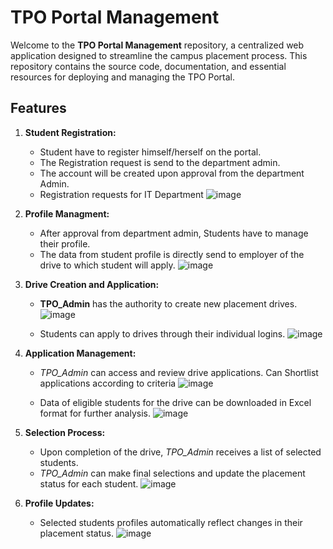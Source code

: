 # TPO Portal Management

Welcome to the **TPO Portal Management** repository, a centralized web application designed to streamline the campus placement process. This repository contains the source code, documentation, and essential resources for deploying and managing the TPO Portal.

## Features

1. **Student Registration:**
   - Student have to register himself/herself on the portal.
   - The Registration request is send to the department admin.
   - The account will be created upon approval from the department Admin.
   - Registration requests for IT Department
     ![image](https://github.com/dshinde96/TPO-Portal/assets/109900406/0132bf3a-c3e9-44b5-a48f-84355f83789c)
   
2. **Profile Managment:**
   - After approval from department admin, Students have to manage their profile.
   - The data from student profile is directly send to employer of the drive to which student will apply.
   ![image](https://github.com/dshinde96/TPO-Portal/assets/109900406/165fba5e-da3d-4d74-b4f4-cd99a265792d)

3. **Drive Creation and Application:**
   - **TPO_Admin** has the authority to create new placement drives.
    ![image](https://github.com/dshinde96/TPO-Portal/assets/109900406/96fef935-16e0-4186-a108-8aa76de2dbda)

   - Students can apply to drives through their individual logins.
    ![image](https://github.com/dshinde96/TPO-Portal/assets/109900406/bce49230-5932-48e9-abb6-a709638a8b6e)

4. **Application Management:**
   - *TPO_Admin* can access and review drive applications. Can Shortlist applications according to criteria
     ![image](https://github.com/dshinde96/TPO-Portal/assets/109900406/6f315d64-734f-4d4e-b8d2-aed5b333757e)
     
   - Data of eligible students for the drive can be downloaded in Excel format for further analysis.
    ![image](https://github.com/dshinde96/TPO-Portal/assets/109900406/d9e87854-2eb4-473d-a3fe-c5f1d36e420d)

5. **Selection Process:**
   - Upon completion of the drive, *TPO_Admin* receives a list of selected students.
   - *TPO_Admin* can make final selections and update the placement status for each student.
    ![image](https://github.com/dshinde96/TPO-Portal/assets/109900406/da11c51b-526c-4f2d-a4f2-be7d472f0bd4)

6. **Profile Updates:**
   - Selected students profiles automatically reflect changes in their placement status.
    ![image](https://github.com/dshinde96/TPO-Portal/assets/109900406/f3d49b50-ebe4-4db2-8bf1-bb9ed658f830)
